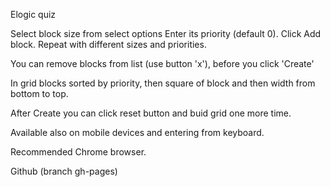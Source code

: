 Elogic quiz

Select block size from select options
Enter its priority (default 0).
Click Add block.  Repeat with different sizes and priorities.

You can remove blocks from list (use button 'x'), before you click 'Create'

In grid blocks sorted by priority, then square of block and then width from bottom to top.

After Create you can click reset button and buid grid one more time.

Available also on mobile devices and entering from keyboard.

Recommended Chrome browser.

Github (branch gh-pages)
